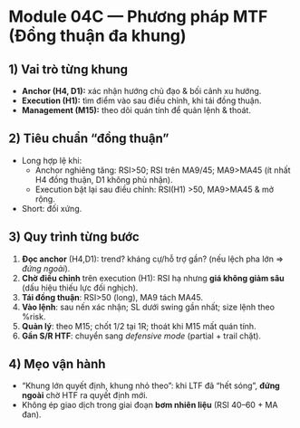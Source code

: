 # Module 04C — Phương pháp MTF (Đồng thuận đa khung)

## 1) Vai trò từng khung
- **Anchor (H4, D1):** xác nhận hướng chủ đạo & bối cảnh xu hướng.
- **Execution (H1):** tìm điểm vào sau điều chỉnh, khi tái đồng thuận.
- **Management (M15):** theo dõi quán tính để quản lệnh & thoát.

## 2) Tiêu chuẩn “đồng thuận”
- Long hợp lệ khi:
  - Anchor nghiêng tăng: RSI>50; RSI trên MA9/45; MA9>MA45 (ít nhất H4 đồng thuận, D1 không phủ nhận).
  - Execution bật lại sau điều chỉnh: RSI(H1) >50, MA9>MA45 & mở rộng.
- Short: đối xứng.

## 3) Quy trình từng bước
1. **Đọc anchor** (H4,D1): trend? kháng cự/hỗ trợ gần? (nếu lệch pha lớn ⇒ *đứng ngoài*).
2. **Chờ điều chỉnh** trên execution (H1): RSI hạ nhưng **giá không giảm sâu** (dấu hiệu thiếu lực đối nghịch).
3. **Tái đồng thuận**: RSI>50 (long), MA9 tách MA45.
4. **Vào lệnh**: sau nến xác nhận; SL dưới swing gần nhất; size lệnh theo %risk.
5. **Quản lý**: theo M15; chốt 1/2 tại 1R; thoát khi M15 mất quán tính.
6. **Gần S/R HTF**: chuyển sang *defensive mode* (partial + trail chặt).

## 4) Mẹo vận hành
- “Khung lớn quyết định, khung nhỏ theo”: khi LTF đã “hết sóng”, **đứng ngoài** chờ HTF ra quyết định mới.
- Không ép giao dịch trong giai đoạn **bơm nhiên liệu** (RSI 40–60 + MA đan).
